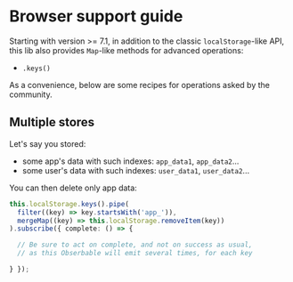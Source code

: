 # Browser support guide

Starting with version >= 7.1, in addition to the classic `localStorage`-like API,
this lib also provides `Map`-like methods for advanced operations:
- `.keys()`

As a convenience, below are some recipes for operations asked by the community.

## Multiple stores

Let's say you stored:
- some app's data with such indexes: `app_data1`, `app_data2`...
- some user's data with such indexes: `user_data1`, `user_data2`...

You can then delete only app data:

```typescript
this.localStorage.keys().pipe(
  filter((key) => key.startsWith('app_')),
  mergeMap((key) => this.localStorage.removeItem(key))
).subscribe({ complete: () => {

  // Be sure to act on complete, and not on success as usual,
  // as this Obserbable will emit several times, for each key

} });
```
